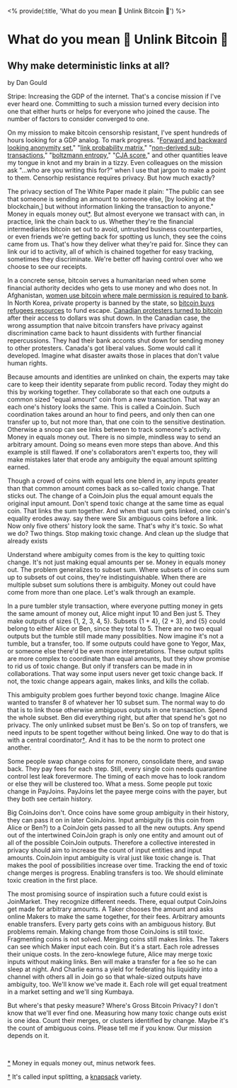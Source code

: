 <% provide(:title, 'What do you mean 👋 Unlink Bitcoin 👋') %>

# What do you mean 👋 Unlink Bitcoin 👋

## Why make deterministic links at all?

<span class="by-line">by Dan Gould</span>

Stripe: Increasing the GDP of the internet. That's a concise mission if I've ever heard one. Committing to such a mission turned every decision into one that either hurts or helps for everyone who joined the cause. The number of factors to consider converged to one.

On my mission to make bitcoin censorship resistant, I've spent hundreds of hours looking for a GDP analog. To mark progress. "[Forward and backward looking anonymity set](https://medium.com/samourai-wallet/diving-head-first-into-whirlpool-anonymity-sets-4156a54b0bc7)," "[link probability matrix](https://gist.github.com/LaurentMT/d361bca6dc52868573a2)," "[non-derived sub-transactions](https://sci-hub.se/10.1109/trustcom/bigdatase/icess.2017.280)," "[boltzmann entropy](https://gist.github.com/LaurentMT/e758767ca4038ac40aaf)," "[CJA score](https://medium.com/coinmonks/knapsack-mixing-6a5b1ac95c33)," and other quantities leave my tongue in knot and my brain in a tizzy. Even colleagues on the mission ask "...who are you writing this for?" when I use that jargon to make a point to them. Censorhip resistance requires privacy. But how much exactly?

The privacy section of The White Paper made it plain: "The public can see that someone is sending an amount to someone else, [by looking at the blockchain,] but without information linking the transaction to anyone." Money in equals money out[*](#money-out-footnote)<a name="money-out-mention"/>. But almost everyone we transact with can, in practice, link the chain back to us. Whether they're the financial intermediaries bitcoin set out to avoid, untrusted business counterparties, or even friends we're getting back for spotting us lunch, they see the coins came from us. That's how they deliver what they're paid for. Since they can link our id to activity, all of which is chained together for easy tracking, sometimes they discriminate. We're better off having control over who we choose to see our receipts.

In a concrete sense, bitcoin serves a humanitarian need when some financial authority decides who gets to use money and who does not. In Afghanistan, [women use bitcoin where male permission is required to bank](https://bitcoinmagazine.com/culture/bitcoin-financial-freedom-in-afghanistan). In North Korea, private property is banned by the state, so [bitcoin buys refugees resources](https://youtu.be/1-SrxOP_w_4?t=511) to fund escape. [Canadian protesters turned to bitcoin](https://markets.businessinsider.com/news/currencies/canadian-trucker-protest-raises-900000-bitcoin-musk-praise-gofundme-block-2022-2) after their access to dollars was shut down. In the Canadian case, the wrong assumption that naive bitcoin transfers have privacy against discrimination came back to haunt dissidents with further financial repercussions. They had their bank acconts shut down for sending money to other protesters. Canada's got liberal values. Some would call it developed. Imagine what disaster awaits those in places that don't value human rights.

Because amounts and identities are unlinked on chain, the experts may take care to keep their identity separate from public record. Today they might do this by working together. They collaborate so that each one outputs a common sized "equal amount" coin from a new transaction. That way an each one's history looks the same. This is called a CoinJoin. Such coordination takes around an hour to find peers, and only then can one transfer up to, but not more than, that one coin to the sensitive destination. Otherwise a snoop can see links between to track someone's activity. Money in equals money out. There is no simple, mindless way to send an arbitrary amount. Doing so means even more steps than above. And this example is still flawed. If one's collaborators aren't experts too, they will make mistakes later that erode any ambiguity the equal amount splitting earned.

Though a crowd of coins with equal lets one blend in, any inputs greater than that common amount comes back as so-called toxic change. That sticks out. The change of a CoinJoin plus the equal amount equals the original input amount. Don't spend toxic change at the same time as equal coin. That links the sum together. And when that sum gets linked, one coin's equality erodes away. say there were Six ambiguous coins before a link. Now only five others' history look the same. That's why it's toxic. So what we do? Two things. Stop making toxic change. And clean up the sludge that already exists

Understand where ambiguity comes from is the key to quitting toxic change. It's not just making equal amounts per se. Money in equals money out. The problem generalizes to subset sum. Where subsets of in coins sum up to subsets of out coins, they're indistinguishable. When there are multiple subset sum solutions there is ambiguity. Money out could have come from more than one place. Let's walk through an example.

In a pure tumbler style transaction, where everyone putting money in gets the same amount of money out, Alice might input 10 and Ben just 5. They make outputs of sizes {1, 2, 3, 4, 5}. Subsets {1 + 4}, {2 + 3}, and {5} could belong to either Alice or Ben, since they total to 5. There are no two equal outputs but the tumble still made many possiblities. Now imagine it's not a tumble, but a transfer, too. If some outputs could have gone to Yegor, Max, or someone else there'd be even more interpretations. These output splits are more complex to coordinate than equal amounts, but they show promise to rid us of toxic change. But only if transfers can be made in in collaborations. That way some input users never get toxic change back. If not, the toxic change appears again, makes links, and kills the collab.

This ambiguity problem goes further beyond toxic change. Imagine Alice wanted to transfer 8 of whatever her 10 subset sum. The normal way to do that is to link those otherwise ambiguous outputs in one transaction. Spend the whole subset. Ben did everything right, but after that spend he's got no privacy. The only unlinked subset must be Ben's. So on top of transfers, we need inputs to be spent together without being linked. One way to do that is with a central coordinator[†](#input-split-footnote)<a name="input-split-mention"/>. And it has to be the norm to protect one another.

Some people swap change coins for monero, consolidate there, and swap back. They pay fees for each step. Still, every single coin needs quarantine control lest leak forevermore. The timing of each move has to look random or else they will be clustered too. What a mess. Some people put toxic change in PayJoins. PayJoins let the payee merge coins with the payer, but they both see certain history.

Big CoinJoins don't. Once coins have some group ambiguity in their history, they can pass it on in later CoinJoins. Input ambiguity (is this coin from Alice or Ben?) to a CoinJoin gets passed to all the new outupts. Any spend out of the intertwined CoinJoin graph is only one entity and amount out of all of the possible CoinJoin outputs. Therefore a collective interested in privacy should aim to increase the count of input entities and input amounts. CoinJoin input ambiguity is viral just like toxic change is. That makes the pool of possibilities increase over time. Tracking the end of toxic change merges is progress. Enabling transfers is too. We should eliminate toxic creation in the first place.

The most promising source of inspiration such a future could exist is JoinMarket. They recognize different needs. There, equal output CoinJoins get made for arbitrary amounts. A Taker chooses the amount and asks online Makers to make the same together, for their fees. Arbitrary amounts enable transfers. Every party gets coins with an ambiguous history. But problems remain. Making change from those CoinJoins is still toxic. Fragmenting coins is not solved. Merging coins still makes links. The Takers can see which Maker input each coin. But it's a start. Each role adresses their unique costs. In the zero-knowlege future, Alice may merge toxic inputs without making links. Ben will make a transfer for a fee so he can sleep at night. And Charlie earns a yield for federating his liquidity into a channel with others all in Join go so that whale-sized outputs have ambiguity, too. We'll know we've made it. Each role will get equal treatment in a market setting and we'll sing Kumbaya.

But where's that pesky measure? Where's Gross Bitcoin Privacy? I don't know that we'll ever find one. Measuring how many toxic change outs exist is one idea. Count their merges, or clusters identified by change. Maybe it's the count of ambiguous coins. Please tell me if you know. Our mission depends on it.

&nbsp;

<a href="#money-out-mention">\*</a> Money in equals money out, minus network fees.<a name="money-out-footnote"/>

<a href="#input-split-mention">†</a> It's called input splitting, a [knapsack](https://m.flrn.cc/academic/2017_CoinJoin.pdf) variety.<a name="input-split-footnote"/>

